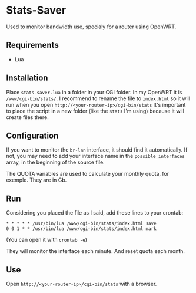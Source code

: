 # Stats-Saver
Used to monitor bandwidth use, specialy for a router using OpenWRT.

## Requirements

- Lua

## Installation

Place `stats-saver.lua` in a folder in your CGI folder.
In my OpenWRT it is `/www/cgi-bin/stats/`.
I recommend to rename the file to `index.html` so it will run when you open `http://<your-router-ip>/cgi-bin/stats`
It's important to place the script in a new folder (like the `stats` I'm using) because it will create files there.

## Configuration

If you want to monitor the `br-lan` interface, it should find it automatically.
If not, you may need to add your interface name in the `possible_interfaces` array, in the beginning of the source file.

The QUOTA variables are used to calculate your monthly quota, for exemple. They are in Gb.

## Run

Considering you placed the file as I said, add these lines to your crontab:

    * * * * * /usr/bin/lua /www/cgi-bin/stats/index.html save
    0 0 1 * * /usr/bin/lua /www/cgi-bin/stats/index.html mark

(You can open it with `crontab -e`)

They will monitor the interface each minute. And reset quota each month.

## Use

Open `http://<your-router-ip>/cgi-bin/stats` with a browser.
